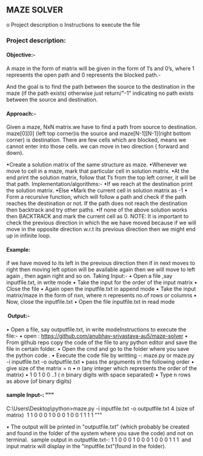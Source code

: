 ## MAZE SOLVER

o Project description
o Instructions to execute the file

### Project description:

#### ​Objective:-

A maze in the form of matrix will be given in the form of 1’s and 0’s, where 1 represents the open path and 0 represents the blocked path.​-

​And the goal is to find the path between the source to the destination in the maze (if the path exists) otherwise just return/"-1" indicating no path exists between the source and destination.​​

#### ​Approach:-

Given a maze, NxN matrix.we have to find a path from source to destination.​
maze[0][0] (left top corner)is the source and maze[N-1][N-1](right bottom corner) is destination.
There are few cells which are blocked, means we cannot enter into those cells. we can move in two direction ( forward and down).

•Create a solution matrix of the same structure as maze.
•Whenever we move to cell in a maze, mark that particular cell in solution matrix.
•At the end print the solution matrix, follow that 1’s from the top left corner, it will be that path.
Implementation/algorithms:-
​•If we reach at the destination
print the solution matrix.
•Else
•Mark the current cell in solution matrix as -1
• Form a recursive function, which will follow a path and check if the path reaches the destination or not. If the path does not reach the destination then backtrack and try other paths.
​•If none of the above solution works then BACKTRACK and mark the current cell as 0. NOTE: It is important to check the previous direction in which the we have moved because if we will move in the opposite direction w.r.t its previous direction then we might end up in infinite loop.

#### Example: 
if we have moved to its left in the previous direction then if in next moves to right then moving left option will be available again then we will move to left again , then again right and so on.​
Taking Input:-
• Open a file ,say inputfile.txt, in write mode • Take the input for the order of the input matrix • Close the file • Again open the inputfile.txt in append mode • Take the input matrix/maze in the form of nxn, where n represents no.of rows or columns • Now, close the inputfile.txt • Open the file inputfile.txt in read mode

#### ​ Output:-
• Open a file, say outputfile.txt, in write mode​Instructions to execute the file:-
• open : https://github.com/anubhav-srivastava-au5/maze-solver
• From github repo copy the code of the file to any python editor and save the file in certain folder.
• Open the cmd and go to the folder where you save the python code .
• Execute the code file by writting -: maze.py or maze.py -i inputfile.txt -o outputfile.txt
​• pass the arguments in the following order
​• give size of the matrix = n​
• n (any integer which represents the order of the matrix)
​• 1 0 1 0 0 ..1 ( n binary digits with space separated)
• Type n rows as above (of binary digits)

#### sample Input-: """

C:\Users\Desktop\python>maze.py -i inputfile.txt -o outputfile.txt
4 (size of matrix)
​ 1 1 0 0
0 1 0 0
0 1 0 0
1 1 1 1
"""


​• The output will be printed in "outputfile.txt" (which probably be created and found in the folder of the system where you save the code) and not on terminal.
​ sample output in outputfile.txt-:
1 1 0 0
0 1 0 0
0 1 0 0
0 1 1 1
​​ and input matrix will display in the "inputfile.txt"(found in the folder).
